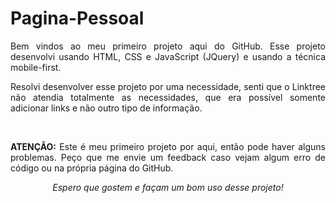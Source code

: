 # Pagina-Pessoal
<p align='justify'>Bem vindos ao meu primeiro projeto aqui do GitHub. Esse projeto desenvolvi usando HTML, CSS e JavaScript (JQuery) e usando a técnica mobile-first.</p>
<p align='justify'>Resolvi desenvolver esse projeto por uma necessidade, senti que o Linktree não atendia totalmente as necessidades, que era possível somente adicionar links e não outro tipo de informação.</p>
<br>
<p align='justify'><b>ATENÇÃO:</b> Este é meu primeiro projeto por aqui, então pode haver alguns problemas. Peço que me envie um feedback caso vejam algum erro de código ou na própria página do GitHub.</b>
<p align='center'><i>Espero que gostem e façam um bom uso desse projeto!</i></p>

